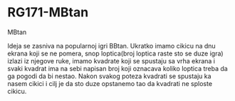 # RG171-MBtan
MBtan

Ideja se zasniva na popularnoj igri BBtan. Ukratko imamo cikicu na dnu ekrana koji se ne pomera, snop loptica(broj loptica raste sto se duze igra) izlazi iz njegove ruke, imamo kvadrate koji se spustaju sa vrha ekrana i svaki kvadrat ima na sebi napisan broj koji oznacava koliko loptica treba da ga pogodi da bi nestao. Nakon svakog poteza kvadrati se spustaju ka nasem cikici i cilj je da sto duze opstanemo tao da kvadrati ne sploste cikicu. 
